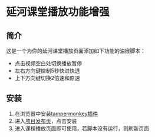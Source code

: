 # 延河课堂播放功能增强

## 简介

这是一个为你的延河课堂播放页面添加如下功能的油猴脚本：

* 点击视频空白处切换播放暂停
* 左右方向键控制5秒快进快退
* 上下方向键切换2倍速和原速

## 安装

1. 在浏览器中安装[tampermonkey插件](https://www.tampermonkey.net/)
2. 进入[项目发布页](https://greasyfork.org/zh-CN/scripts/434987)，点击安装
3. 进入课程播放页面即可使用，若脚本没有运行，则刷新页面